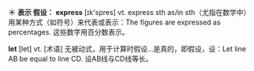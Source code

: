 ☀ <span class="category">**表示 假设：**</span>
<span class="vocabulary">**express**</span> [ɪk'spres] 
<span class="definition">vt. express sth as/in sth（尤指在数学中）用某种方式（如符号）来代表或表示：</span>The figures are expressed as percentages. 这些数字用百分数表示。

<span class="vocabulary">**let**</span> [let] 
<span class="definition">vt. [术语] 无被动式，用于计算时假设…是真的，即假设，设：</span>Let line AB be equal to line CD. 设AB线与CD线等长。

